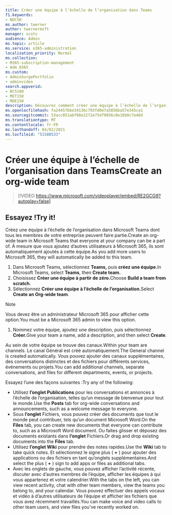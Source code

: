 ```yaml
---
title: Créer une équipe à l’échelle de l’organisation dans Teams
f1.keywords:
- NOCSH
ms.author: twerner
author: twernermsft
manager: scotv
audience: Admin
ms.topic: article
ms.service: o365-administration
localization_priority: Normal
ms.collection:
- M365-subscription-management
- Adm_O365
ms.custom:
- AdminSurgePortfolio
- adminvideo
search.appverid:
- BCS160
- MET150
- MOE150
description: Découvrez comment créer une équipe à l’échelle de l’organisation dans Microsoft Teams.
ms.openlocfilehash: fa24457bbe34136c793fd0e7a5856ba57e345ca1
ms.sourcegitcommit: 53acc851abf68e2272e75df0856c0e16b0c7e48d
ms.translationtype: MT
ms.contentlocale: fr-FR
ms.lasthandoff: 04/02/2021
ms.locfileid: "51580533"
---
```

# <a name="create-an-org-wide-team"></a><span data-ttu-id="fc22c-103">Créer une équipe à l’échelle de l’organisation dans Teams</span><span class="sxs-lookup"><span data-stu-id="fc22c-103">Create an org-wide team</span></span>

> [!VIDEO https://www.microsoft.com/videoplayer/embed/RE2GCG9?autoplay=false]

## <a name="try-it"></a><span data-ttu-id="fc22c-104">Essayez !</span><span class="sxs-lookup"><span data-stu-id="fc22c-104">Try it!</span></span>

<span data-ttu-id="fc22c-105">Créez une équipe à l’échelle de l’organisation dans Microsoft Teams dont tous les membres de votre entreprise peuvent faire partie.</span><span class="sxs-lookup"><span data-stu-id="fc22c-105">Create an org-wide team in Microsoft Teams that everyone at your company can be a part of.</span></span> <span data-ttu-id="fc22c-106">À mesure que vous ajoutez d’autres utilisateurs à Microsoft 365, ils sont automatiquement ajoutés à cette équipe.</span><span class="sxs-lookup"><span data-stu-id="fc22c-106">As you add more users to Microsoft 365, they will automatically be added to this team.</span></span>

1. <span data-ttu-id="fc22c-107">Dans Microsoft Teams, sélectionnez  **Teams,** puis **créez une équipe.**</span><span class="sxs-lookup"><span data-stu-id="fc22c-107">In Microsoft Teams, select  **Teams**, then **Create team.**</span></span>
2. <span data-ttu-id="fc22c-108">Choisissez **Créer une équipe à partir de zéro.**</span><span class="sxs-lookup"><span data-stu-id="fc22c-108">Choose  **Build a team from scratch**.</span></span>
3. <span data-ttu-id="fc22c-109">Sélectionnez **Créer une équipe à l’échelle de l’organisation.**</span><span class="sxs-lookup"><span data-stu-id="fc22c-109">Select  **Create an Org-wide team**.</span></span>

> [!NOTE]
> <span data-ttu-id="fc22c-110">Vous devez être un administrateur Microsoft 365 pour afficher cette option.</span><span class="sxs-lookup"><span data-stu-id="fc22c-110">You must be a Microsoft 365 admin to view this option.</span></span>

1. <span data-ttu-id="fc22c-111">Nommez votre équipe, ajoutez une description, puis sélectionnez **Créer.**</span><span class="sxs-lookup"><span data-stu-id="fc22c-111">Give your team a name, add a description, and then select  **Create**.</span></span>

<span data-ttu-id="fc22c-112">Au sein de votre équipe se trouve des canaux.</span><span class="sxs-lookup"><span data-stu-id="fc22c-112">Within your team are channels.</span></span> <span data-ttu-id="fc22c-113">Le canal Général est créé automatiquement.</span><span class="sxs-lookup"><span data-stu-id="fc22c-113">The General channel is created automatically.</span></span> <span data-ttu-id="fc22c-114">Vous pouvez ajouter des canaux supplémentaires, des conversations distinctes et des fichiers pour différents services, événements ou projets.</span><span class="sxs-lookup"><span data-stu-id="fc22c-114">You can add additional channels, separate conversations, and files for different departments, events, or projects.</span></span>

<span data-ttu-id="fc22c-115">Essayez l’une des façons suivantes :</span><span class="sxs-lookup"><span data-stu-id="fc22c-115">Try any of the following:</span></span>

- <span data-ttu-id="fc22c-116">Utilisez  **l’onglet Publications** pour les conversations et annonces à l’échelle de l’organisation, telles qu’un message de bienvenue pour tout le monde.</span><span class="sxs-lookup"><span data-stu-id="fc22c-116">Use the  **Posts** tab for org-wide conversations and announcements, such as a welcome message to everyone.</span></span>
- <span data-ttu-id="fc22c-117">Sous  **l’onglet** Fichiers, vous pouvez créer des documents que tout le monde peut contribuer, tels qu’un document Microsoft Word.</span><span class="sxs-lookup"><span data-stu-id="fc22c-117">On the  **Files** tab, you can create new documents that everyone can contribute to, such as a Microsoft Word document.</span></span> <span data-ttu-id="fc22c-118">Ou faites glisser et déposez des documents existants dans  **l’onglet** Fichiers.</span><span class="sxs-lookup"><span data-stu-id="fc22c-118">Or drag and drop existing documents into the  **Files** tab.</span></span>
- <span data-ttu-id="fc22c-119">Utilisez  **l’onglet Wiki** pour prendre des notes rapides.</span><span class="sxs-lookup"><span data-stu-id="fc22c-119">Use the  **Wiki** tab to take quick notes.</span></span> <span data-ttu-id="fc22c-120">Et sélectionnez le signe plus ( **+** ) pour ajouter des applications ou des fichiers en tant qu’onglets supplémentaires.</span><span class="sxs-lookup"><span data-stu-id="fc22c-120">And select the plus ( **+** ) sign to add apps or files as additional tabs.</span></span>
- <span data-ttu-id="fc22c-121">Avec les onglets de gauche, vous pouvez afficher l’activité récente, discuter avec d’autres membres de l’équipe, afficher les équipes à qui vous appartenez et votre calendrier.</span><span class="sxs-lookup"><span data-stu-id="fc22c-121">With the tabs on the left, you can view recent activity, chat with other team members, view the teams you belong to, and your calendar.</span></span> <span data-ttu-id="fc22c-122">Vous pouvez effectuer des appels vocaux et vidéo à d’autres utilisateurs de l’équipe et afficher les fichiers que vous avez récemment travaillés.</span><span class="sxs-lookup"><span data-stu-id="fc22c-122">You can make voice and video calls to other team users, and view files you've recently worked on.</span></span>
